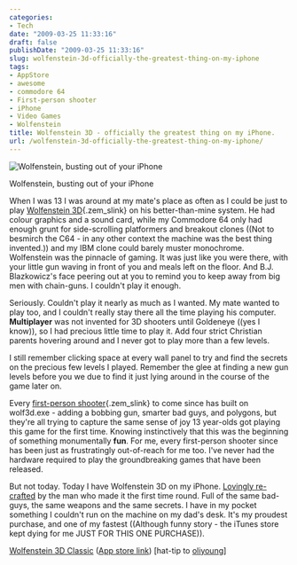 ```yaml
---
categories:
- Tech
date: "2009-03-25 11:33:16"
draft: false
publishDate: "2009-03-25 11:33:16"
slug: wolfenstein-3d-officially-the-greatest-thing-on-my-iphone
tags:
- AppStore
- awesome
- commodore 64
- First-person shooter
- iPhone
- Video Games
- Wolfenstein
title: Wolfenstein 3D - officially the greatest thing on my iPhone.
url: /wolfenstein-3d-officially-the-greatest-thing-on-my-iphone/
---
```

<div class="image">

![Wolfenstein, busting out of your
iPhone](https://turbo.geekorium.com.au/images/header2.png)

Wolfenstein, busting out of your iPhone

</div>

When I was 13 I was around at my mate's place as often as I could be
just to play [Wolfenstein
3D](http://en.wikipedia.org/wiki/Wolfenstein_3D "Wolfenstein 3D"){.zem_slink}
on his better-than-mine system. He had colour graphics and a sound card,
while my Commodore 64 only had enough grunt for side-scrolling
platformers and breakout clones ((Not to besmirch the C64 - in any other
context the machine was the best thing invented.)) and my IBM clone
could barely muster monochrome. Wolfenstein was the pinnacle of gaming.
It was just like you were there, with your little gun waving in front of
you and meals left on the floor. And B.J. Blazkowicz's face peering out
at you to remind you to keep away from big men with chain-guns. I
couldn't play it enough.

Seriously. Couldn't play it nearly as much as I wanted. My mate wanted
to play too, and I couldn't really stay there all the time playing his
computer. **Multiplayer** was not invented for 3D shooters until
Goldeneye ((yes I know)), so I had precious little time to play it. Add
four strict Christian parents hovering around and I never got to play
more than a few levels.

I still remember clicking space at every wall panel to try and find the
secrets on the precious few levels I played. Remember the glee at
finding a new gun levels before you we due to find it just lying around
in the course of the game later on.

Every [first-person
shooter](http://en.wikipedia.org/wiki/First-person_shooter "First-person shooter"){.zem_slink}
to come since has built on wolf3d.exe - adding a bobbing gun, smarter
bad guys, and polygons, but they're all trying to capture the same sense
of joy 13 year-olds got playing this game for the first time. Knowing
instinctively that this was the beginning of something monumentally
**fun**. For me, every first-person shooter since has been just as
frustratingly out-of-reach for me too. I've never had the hardware
required to play the groundbreaking games that have been released.

But not today. Today I have Wolfenstein 3D on my iPhone. [Lovingly
re-crafted](http://www.idsoftware.com/wolfenstein3dclassic/wolfdevelopment.htm)
by the man who made it the first time round. Full of the same bad-guys,
the same weapons and the same secrets. I have in my pocket something I
couldn't run on the machine on my dad's desk. It's my proudest purchase,
and one of my fastest ((Although funny story - the iTunes store kept
dying for me JUST FOR THIS ONE PURCHASE)).

[Wolfenstein 3D
Classic](http://www.idsoftware.com/wolfenstein3dclassic/index.htm) ([App
store
link](http://itunes.apple.com/WebObjects/MZStore.woa/wa/viewSoftware?id=309470478&mt=8))
\[hat-tip to
[oliyoung](http://oliyoung.tumblr.com/post/89543909/i-had-been-frustrated-for-over-a-year-with-the)\]